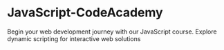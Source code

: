 # JavaScript-CodeAcademy
Begin your web development journey with our JavaScript course. Explore dynamic scripting for interactive web solutions

